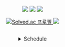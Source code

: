

<div class=box>
	<p align="center">
	<a>
		<picture><img src="https://img.shields.io/badge/eclipseIDE-2C2255?style=flat&logo=eclipse&logoColor=white"></picture>
		<picture><img src="https://img.shields.io/badge/mysql-4479A1?style=flat&logo=mysql&logoColor=white"></picture>
		<picture><img src="https://img.shields.io/badge/git-E44C30?style=flat&logo=git&logoColor=white"></picture>
	</a>
	</p>
</div>
<p align="center">
	<a href="https://solved.ac/under912">
		<img alt="Solved.ac 프로필" src="http://mazassumnida.wtf/api/mini/generate_badge?boj=under912">
	</a>
	<a href="https://hammerhead-debt-126.notion.site/Study-0ceb05a8261e4e22b7c82a328fffa28e">
		<img src="https://img.shields.io/badge/Notion-000000?style=flat&logo=notion&logoColor=white">
	</a>
</p>
<p align="center">
	<a href="https://github.com/anuraghazra/github-readme-stats">
	<img alt=""Top Langs" src="https://github-readme-stats.vercel.app/api/top-langs/?username=jptrnmrs&exclude_repo=html&layout=compact">
	</a>
</p>
<details align="center">
	<summary>Schedule</summary>
  	<div>
		<br><br>
	<table align="center">
	<thead><tr>
		<th>교과구분</th>	      	<th colspan="2">과목</th>			<th>시수</th></tr>
	</thead>
	<tbody align="center"><tr>
		<td rowspan="8">정규교과</td> 	<td>1</td>  <td>JAVA</td> 			<td>100h</td></tr><tr>
						<td>2</td>  <td>MSA</td> 			<td>40h</td></tr><tr>
						<td>3</td>  <td>형상관리(git)</td> 		<td>20h</td></tr><tr>
						<td>4</td>  <td>HTML5/CSS3/UI디자인</td> 	<td>40h</td></tr><tr>
						<td>5</td>  <td>Javascript(ES6)</td> 		<td>60h</td></tr><tr>
						<td>6</td>  <td>데이터베이스(오라클&MYSQL)</td> 	<td>100h</td></tr><tr>
						<td>7</td>  <td>서버구현(JSP)</td>		<td>100h</td></tr><tr>
						<td>8</td>  <td>Spring</td> 			<td>140h</td></tr><tr>
		<td rowspan="3">프로젝트</td>	<td>9</td>  <td>프로젝트1</td> 			<td>160h</td></tr><tr>
						<td>10</td> <td>프로젝트2</td> 			<td>200h</td></tr><tr>
						<td>11</td> <td>경진대회</td>			<td>24h</td></tr><tr>
		<td>기타</td>			<td colspan="2">OT+세미나+특강</td>		<td>16h</td></tr><tr></tr><td colspan="4"> </td><tr>
		<td><b>총 기간</b></td>		<td colspan="2">6/28 - 12/30</td>		<td>1000h</td></tr>
	</tbody>
	</table>
  	</div>
</details>

